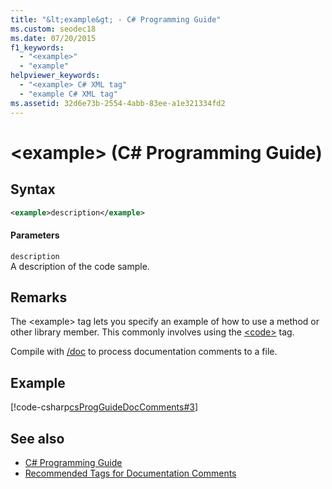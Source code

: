 ```yaml
---
title: "&lt;example&gt; - C# Programming Guide"
ms.custom: seodec18
ms.date: 07/20/2015
f1_keywords: 
  - "<example>"
  - "example"
helpviewer_keywords: 
  - "<example> C# XML tag"
  - "example C# XML tag"
ms.assetid: 32d6e73b-2554-4abb-83ee-a1e321334fd2
---
```

# &lt;example&gt; (C# Programming Guide)
## Syntax  
  
```xml  
<example>description</example>  
```  
  
#### Parameters  
 `description`  
 A description of the code sample.  
  
## Remarks  
 The \<example> tag lets you specify an example of how to use a method or other library member. This commonly involves using the [\<code>](../../../csharp/programming-guide/xmldoc/code.md) tag.  
  
 Compile with [/doc](../../../csharp/language-reference/compiler-options/doc-compiler-option.md) to process documentation comments to a file.  
  
## Example  
 [!code-csharp[csProgGuideDocComments#3](../../../csharp/programming-guide/xmldoc/codesnippet/CSharp/example_1.cs)]  
  
## See also

- [C# Programming Guide](../../../csharp/programming-guide/index.md)
- [Recommended Tags for Documentation Comments](../../../csharp/programming-guide/xmldoc/recommended-tags-for-documentation-comments.md)
